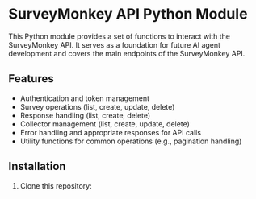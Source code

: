 # SurveyMonkey API Python Module

This Python module provides a set of functions to interact with the SurveyMonkey API. It serves as a foundation for future AI agent development and covers the main endpoints of the SurveyMonkey API.

## Features

- Authentication and token management
- Survey operations (list, create, update, delete)
- Response handling (list, create, delete)
- Collector management (list, create, update, delete)
- Error handling and appropriate responses for API calls
- Utility functions for common operations (e.g., pagination handling)

## Installation

1. Clone this repository:
   